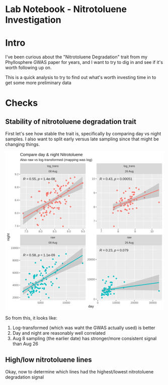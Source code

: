 # Lab Notebook - Nitrotoluene Investigation

# Intro
I've been curious about the "Nitrotoluene Degradation" trait from my Phyllosphere GWAS paper for years, and I want to try to dig in and see if it's worth following up on.

This is a quick analysis to try to find out what's worth investing time in to get some more preliminary data

# Checks

## Stability of nitrotoluene degradation trait
First let's see how stable the trait is, specifically by comparing day vs night samples. I also want to split early versus late sampling since that might be changing things.

<img src="notebook_images/20250221_1a_nitrotoluene_correlations.png" alt="Day-Night Correlations by date" width=600 />

So from this, it looks like:

1. Log-transformed (which was waht the GWAS actually used) is better
2. Day and night are reasonably well correlated
3. Aug 8 sampling (the earlier date) has stronger/more consistent signal than Aug 26

## High/low nitrotoluene lines

Okay, now to determine which lines had the highest/lowest nitrotoluene degradation signal
